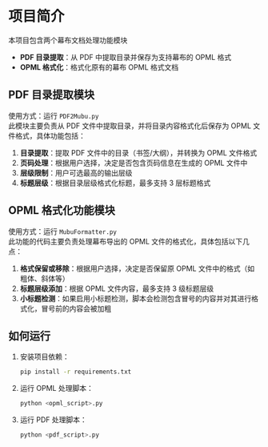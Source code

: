 # 项目简介
本项目包含两个幕布文档处理功能模块
- **PDF 目录提取**：从 PDF 中提取目录并保存为支持幕布的 OPML 格式
- **OPML 格式化**：格式化原有的幕布 OPML 格式文档

## PDF 目录提取模块
使用方式：运行 `PDF2Mubu.py`  
此模块主要负责从 PDF 文件中提取目录，并将目录内容格式化后保存为 OPML 文件格式，具体功能包括：
1. **目录提取**：提取 PDF 文件中的目录（书签/大纲），并转换为 OPML 文件格式
2. **页码处理**：根据用户选择，决定是否包含页码信息在生成的 OPML 文件中
3. **层级限制**：用户可选最高的输出层级
3. **标题层级**：根据目录层级格式化标题，最多支持 3 层标题格式

## OPML 格式化功能模块
使用方式：运行 `MubuFormatter.py`  
此功能的代码主要负责处理幕布导出的 OPML 文件的格式化，具体包括以下几点：
1. **格式保留或移除**：根据用户选择，决定是否保留原 OPML 文件中的格式（如粗体、斜体等）
2. **标题层级添加**：根据 OPML 文件内容，最多支持 3 级标题层级
3. **小标题检测**：如果启用小标题检测，脚本会检测包含冒号的内容并对其进行格式化，冒号前的内容会被加粗

## 如何运行
1. 安装项目依赖：
    ```bash
    pip install -r requirements.txt
    ```
2. 运行 OPML 处理脚本：

    ```bash
    python <opml_script>.py
    ```
3. 运行 PDF 处理脚本：

    ```bash
    python <pdf_script>.py
    ```
